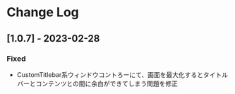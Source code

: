 # Change Log



## [1.0.7] - 2023-02-28

### Fixed

- CustomTitlebar系ウィンドウコントろーにて、画面を最大化するとタイトルバーとコンテンツとの間に余白ができてしまう問題を修正

